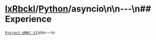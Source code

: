 # [lxRbckl](https://github.com/lxRbckl/lxRbckl/tree/main)/[Python](https://github.com/lxRbckl/lxRbckl/tree/main/Python)/asyncio\n\n---\n## Experience
[`Project-UMKC V1`](https://github.com/lxRbckl/Project-UMKC/blob/V1/README.md)\n\n---\n